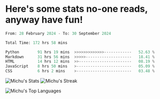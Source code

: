 <h1>Here's some stats no-one reads, anyway have fun!</h1>

<!--START_SECTION:waka-->

```python
From: 28 February 2024 - To: 30 September 2024

Total Time: 172 hrs 58 mins

Python        91 hrs 19 mins  >>>>>>>>>>>>>------------   52.63 %
Markdown      31 hrs 56 mins  >>>>>--------------------   18.41 %
HTML          14 hrs 12 mins  >>-----------------------   08.19 %
JavaScript    8 hrs 50 mins   >------------------------   05.09 %
CSS           6 hrs 2 mins    >------------------------   03.48 %
```

<!--END_SECTION:waka-->

![Michu's Stats](https://github-readme-stats.vercel.app/api?username=MichalDakowicz&theme=nord&show_icons=true&hide_border=true&count_private=true&card_width=500px) ![Michu's Streak](https://github-readme-streak-stats.herokuapp.com/?user=MichalDakowicz&theme=nord&hide_border=true&card_width=500px) 

![Michu's Top Languages](https://github-readme-stats.vercel.app/api/top-langs/?username=MichalDakowicz&theme=nord&show_icons=true&hide_border=true&layout=compact&card_width=1000px)
